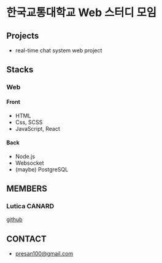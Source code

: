 
<!--

**Here are some ideas to get you started:**

🙋‍♀️ A short introduction - what is your organization all about?
🌈 Contribution guidelines - how can the community get involved?
👩‍💻 Useful resources - where can the community find your docs? Is there anything else the community should know?
🍿 Fun facts - what does your team eat for breakfast?
🧙 Remember, you can do mighty things with the power of [Markdown](https://docs.github.com/github/writing-on-github/getting-started-with-writing-and-formatting-on-github/basic-writing-and-formatting-syntax)
-->


# 한국교통대학교 Web 스터디 모임

## Projects
- real-time chat system web project

## Stacks
### Web
#### Front 
- HTML
- Css, SCSS
- JavaScript, React

#### Back
- Node.js
- Websocket
- (maybe) PostgreSQL

## MEMBERS

### Lutica CANARD
[github](https://github.com/LuticaCANARD)

### 

###

## CONTACT
- presan100@gmail.com
